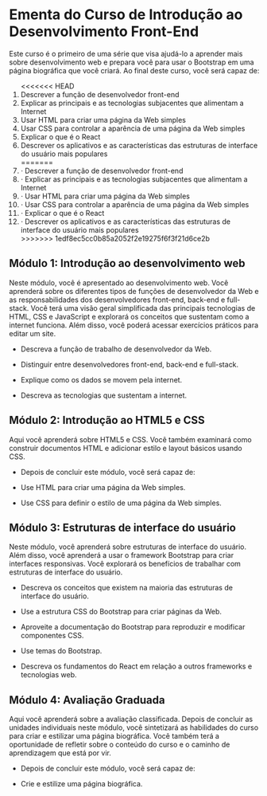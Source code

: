 # Ementa do Curso de Introdução ao Desenvolvimento Front-End

Este curso é o primeiro de uma série que visa ajudá-lo a aprender mais sobre desenvolvimento web e prepara você para usar o Bootstrap em uma página biográfica que você criará. Ao final deste curso, você será capaz de: 

<ol>
<<<<<<< HEAD
    <li>Descrever a função de desenvolvedor front-end</li>
    <li>Explicar as principais e as tecnologias subjacentes que alimentam a Internet</li>
    <li>Usar HTML para criar uma página da Web simples</li>
    <li>Usar CSS para controlar a aparência de uma página da Web simples</li>
    <li>Explicar o que é o React</li>
    <li>Descrever os aplicativos e as características das estruturas de interface do usuário mais populares</li>    
=======
    <li> · Descrever a função de desenvolvedor front-end</li>
    <li> · Explicar as principais e as tecnologias subjacentes que alimentam a Internet</li>
    <li> · Usar HTML para criar uma página da Web simples</li>
    <li> · Usar CSS para controlar a aparência de uma página da Web simples</li>
    <li> · Explicar o que é o React</li>
    <li> · Descrever os aplicativos e as características das estruturas de interface do usuário mais populares</li>    
>>>>>>> 1edf8ec5cc0b85a2052f2e19275f6f3f21d6ce2b
</ol>

## Módulo 1: Introdução ao desenvolvimento web 

Neste módulo, você é apresentado ao desenvolvimento web. Você aprenderá sobre os diferentes tipos de funções de desenvolvedor da Web e as responsabilidades dos desenvolvedores front-end, back-end e full-stack. Você terá uma visão geral simplificada das principais tecnologias de HTML, CSS e JavaScript e explorará os conceitos que sustentam como a internet funciona. Além disso, você poderá acessar exercícios práticos para editar um site. 

- Descreva a função de trabalho de desenvolvedor da Web. 

- Distinguir entre desenvolvedores front-end, back-end e full-stack.

- Explique como os dados se movem pela internet.

- Descreva as tecnologias que sustentam a internet. 

## Módulo 2: Introdução ao HTML5 e CSS  

Aqui você aprenderá sobre HTML5 e CSS. Você também examinará como construir documentos HTML e adicionar estilo e layout básicos usando CSS. 

- Depois de concluir este módulo, você será capaz de: 

- Use HTML para criar uma página da Web simples.

- Use CSS para definir o estilo de uma página da Web simples. 

## Módulo 3: Estruturas de interface do usuário

Neste módulo, você aprenderá sobre estruturas de interface do usuário. Além disso, você aprenderá a usar o framework Bootstrap para criar interfaces responsivas. Você explorará os benefícios de trabalhar com estruturas de interface do usuário. 

- Descreva os conceitos que existem na maioria das estruturas de interface do usuário.

- Use a estrutura CSS do Bootstrap para criar páginas da Web.

- Aproveite a documentação do Bootstrap para reproduzir e modificar componentes CSS.

- Use temas do Bootstrap. 

- Descreva os fundamentos do React em relação a outros frameworks e tecnologias web.

## Módulo 4: Avaliação Graduada

Aqui você aprenderá sobre a avaliação classificada. Depois de concluir as unidades individuais neste módulo, você sintetizará as habilidades do curso para criar e estilizar uma página biográfica. Você também terá a oportunidade de refletir sobre o conteúdo do curso e o caminho de aprendizagem que está por vir. 

- Depois de concluir este módulo, você será capaz de: 

- Crie e estilize uma página biográfica.